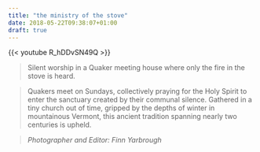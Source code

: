 ```yaml
---
title: "the ministry of the stove"
date: 2018-05-22T09:38:07+01:00
draft: true
---
```


{{< youtube R_hDDvSN49Q >}}

>Silent worship in a Quaker meeting house where only the fire in the stove is heard.

>Quakers meet on Sundays, collectively praying for the Holy Spirit to enter the sanctuary created by their communal silence. Gathered in a tiny church out of time, gripped by the depths of winter in mountainous Vermont, this ancient tradition spanning nearly two centuries is upheld.

>*Photographer and Editor: Finn Yarbrough*
